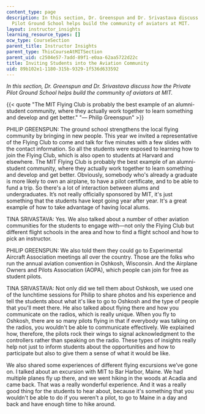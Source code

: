 ```yaml
---
content_type: page
description: In this section, Dr. Greenspun and Dr. Srivastava discuss how the Private
  Pilot Ground School helps build the community of aviators at MIT.
layout: instructor_insights
learning_resource_types: []
ocw_type: CourseSection
parent_title: Instructor Insights
parent_type: ThisCourseAtMITSection
parent_uid: c2504e57-7add-89f1-e0aa-62aa5722d22c
title: Inviting Students into the Aviation Community
uid: 89b102e1-1180-315b-9329-1f536d633592
---
```


_In this section, Dr. Greenspun and Dr. Srivastava discuss how the Private Pilot Ground School helps build the community of aviators at MIT._

{{< quote "The MIT Flying Club is probably the best example of an alumni-student community, where they actually work together to learn something and develop and get better." "— Philip Greenspun" >}}

PHILIP GREENSPUN: The ground school strengthens the local flying community by bringing in new people. This year we invited a representative of the Flying Club to come and talk for five minutes with a few slides with the contact information. So all the students were exposed to learning how to join the Flying Club, which is also open to students at Harvard and elsewhere. The MIT Flying Club is probably the best example of an alumni-student community, where they actually work together to learn something and develop and get better. Obviously, somebody who's already a graduate is more likely to own an airplane, to have a pilot certificate, and to be able to fund a trip. So there's a lot of interaction between alums and undergraduates. It’s not really officially sponsored by MIT, it's just something that the students have kept going year after year. It's a great example of how to take advantage of having local alums.

TINA SRIVASTAVA: Yes. We also talked about a number of other aviation communities for the students to engage with—not only the Flying Club but different flight schools in the area and how to find a flight school and how to pick an instructor.

PHILIP GREENSPUN: We also told them they could go to Experimental Aircraft Association meetings all over the country. Those are the folks who run the annual aviation convention in Oshkosh, Wisconsin. And the Airplane Owners and Pilots Association (AOPA), which people can join for free as student pilots.

TINA SRIVASTAVA: Not only did we tell them about Oshkosh, we used one of the lunchtime sessions for Philip to share photos and his experience and tell the students about what it's like to go to Oshkosh and the type of people that you'll meet there. He also talked about flying there and how you communicate on the radios, which is really unique. When you fly to Oshkosh, there are so many pilots flying in that if everybody was talking on the radios, you wouldn't be able to communicate effectively. We explained how, therefore, the pilots rock their wings to signal acknowledgment to the controllers rather than speaking on the radio. These types of insights really help not just to inform students about the opportunities and how to participate but also to give them a sense of what it would be like.

We also shared some experiences of different flying excursions we’ve gone on. I talked about an excursion with MIT to Bar Harbor, Maine. We had multiple planes fly up there, and we went hiking in the woods at Acadia and came back. That was a really wonderful experience. And it was a really good thing for the students to hear about, because it's something that you wouldn't be able to do if you weren't a pilot, to go to Maine in a day and back and have enough time to hike around.